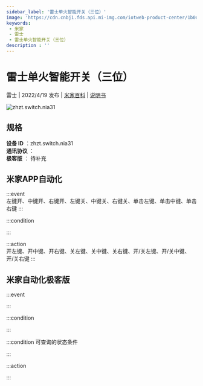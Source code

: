 ```yaml
---
sidebar_label: '雷士单火智能开关（三位）'
image: 'https://cdn.cnbj1.fds.api.mi-img.com/iotweb-product-center/1b0decbfaddf6f3cca10e495f3944c89_1647417376510.png?GalaxyAccessKeyId=AKVGLQWBOVIRQ3XLEW&Expires=9223372036854775807&Signature=a/AvdxyAFJYLAmvOoxiqwbNyseE='
keywords: 
 - 米家
 - 雷士
 - 雷士单火智能开关（三位）
description : ''
---
```

# 雷士单火智能开关（三位）

雷士 | 2022/4/19 发布 | [米家百科](https://home.mi.com/webapp/content/baike/product/index.html?model=zhzt.switch.nia31) | [说明书](https://home.mi.com/views/introduction.html?model=zhzt.switch.nia31&region=cn)

![zhzt.switch.nia31](https://cdn.cnbj1.fds.api.mi-img.com/iotweb-product-center/1b0decbfaddf6f3cca10e495f3944c89_1647417376510.png?GalaxyAccessKeyId=AKVGLQWBOVIRQ3XLEW&Expires=9223372036854775807&Signature=a/AvdxyAFJYLAmvOoxiqwbNyseE=)

## 规格  
> 
**设备 ID** ：zhzt.switch.nia31  
**通讯协议** ：  
**极客版**  ： 待补充 


## 米家APP自动化  

:::event  
左键开、中键开、右键开、左键关、中键关、右键关、单击左键、单击中键、单击右键
:::

:::condition  

:::

:::action   
开左键、开中键、开右键、关左键、关中键、关右键、开/关左键、开/关中键、开/关右键
:::

## 米家自动化极客版  

:::event  

:::

:::condition  

:::

:::condition 可查询的状态条件  

:::

:::action  

:::

        
